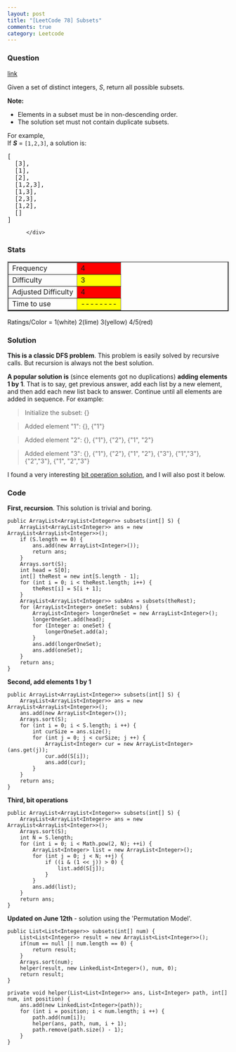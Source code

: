```yaml
---
layout: post
title: "[LeetCode 78] Subsets"
comments: true
category: Leetcode
---
```


### Question

[link](https://oj.leetcode.com/problems/subsets/)

<div class="question-content">
            <p></p><p>
Given a set of distinct integers, <i>S</i>, return all possible subsets.
</p>
<p><b>Note:</b><br>
</p><ul>
<li>Elements in a subset must be in non-descending order.</li>
<li>The solution set must not contain duplicate subsets.</li>
</ul>
<p></p>
<p>
For example,<br>
If <b><i>S</i></b> = <code>[1,2,3]</code>, a solution is:
</p>

<pre>[
  [3],
  [1],
  [2],
  [1,2,3],
  [1,3],
  [2,3],
  [1,2],
  []
]
</pre><p></p>

          </div>

### Stats

<table border="2">
	<tr>
		<td>Frequency</td>
		<td bgcolor="red">4</td>
	</tr>
	<tr>
		<td>Difficulty</td>
		<td bgcolor="yellow">3</td>
	</tr>
	<tr>
		<td>Adjusted Difficulty</td>
		<td bgcolor="red">4</td>
	</tr>
	<tr>
		<td>Time to use</td>
		<td bgcolor="yellow">--------</td>
	</tr>
</table>

Ratings/Color = 1(white) 2(lime) 3(yellow) 4/5(red)

### Solution

**This is a classic DFS problem**. This problem is easily solved by recursive calls. But recursion is always not the best solution.

**A popular solution is** (since elements got no duplications) **adding elements 1 by 1**. That is to say, get previous answer, add each list by a new element, and then add each new list back to answer. Continue until all elements are added in sequence. For example:

> Initialize the subset: {}

> Added element "1": {}, {"1"}

> Added element "2": {}, {"1"}, {"2"}, {"1", "2"}

> Added element "3": {}, {"1"}, {"2"}, {"1", "2"}, {"3"}, {"1","3"}, {"2","3"}, {"1", "2","3"}

I found a very interesting [bit operation solution](http://blog.csdn.net/perfect8886/article/details/20496225), and I will also post it below.

### Code

**First, recursion**. This solution is trivial and boring.

    public ArrayList<ArrayList<Integer>> subsets(int[] S) {
        ArrayList<ArrayList<Integer>> ans = new ArrayList<ArrayList<Integer>>();
        if (S.length == 0) {
            ans.add(new ArrayList<Integer>());
            return ans;
        }
        Arrays.sort(S);
        int head = S[0];
        int[] theRest = new int[S.length - 1];
        for (int i = 0; i < theRest.length; i++) {
            theRest[i] = S[i + 1];
        }
        ArrayList<ArrayList<Integer>> subAns = subsets(theRest);
        for (ArrayList<Integer> oneSet: subAns) {
            ArrayList<Integer> longerOneSet = new ArrayList<Integer>();
            longerOneSet.add(head);
            for (Integer a: oneSet) {
                longerOneSet.add(a);
            }
            ans.add(longerOneSet);
            ans.add(oneSet);
        }
        return ans;
    }

**Second, add elements 1 by 1**

    public ArrayList<ArrayList<Integer>> subsets(int[] S) {
        ArrayList<ArrayList<Integer>> ans = new ArrayList<ArrayList<Integer>>();
        ans.add(new ArrayList<Integer>());
        Arrays.sort(S);
        for (int i = 0; i < S.length; i ++) {
            int curSize = ans.size();
            for (int j = 0; j < curSize; j ++) {
                ArrayList<Integer> cur = new ArrayList<Integer>(ans.get(j));
                cur.add(S[i]);
                ans.add(cur);
            }
        }
        return ans;
    }

**Third, bit operations**

    public ArrayList<ArrayList<Integer>> subsets(int[] S) {
        ArrayList<ArrayList<Integer>> ans = new ArrayList<ArrayList<Integer>>();
        Arrays.sort(S);
        int N = S.length;
        for (int i = 0; i < Math.pow(2, N); ++i) {
            ArrayList<Integer> list = new ArrayList<Integer>();
            for (int j = 0; j < N; ++j) {
                if ((i & (1 << j)) > 0) {
                    list.add(S[j]);
                }
            }
            ans.add(list);
        }
        return ans;
    }

**Updated on June 12th** - solution using the 'Permutation Model'.

    public List<List<Integer>> subsets(int[] num) {
        List<List<Integer>> result = new ArrayList<List<Integer>>();
        if(num == null || num.length == 0) {
            return result;
        }
        Arrays.sort(num);
        helper(result, new LinkedList<Integer>(), num, 0);
        return result;
    }

    private void helper(List<List<Integer>> ans, List<Integer> path, int[] num, int position) {
        ans.add(new LinkedList<Integer>(path));
        for (int i = position; i < num.length; i ++) {
            path.add(num[i]);
            helper(ans, path, num, i + 1);
            path.remove(path.size() - 1);
        }
    }
